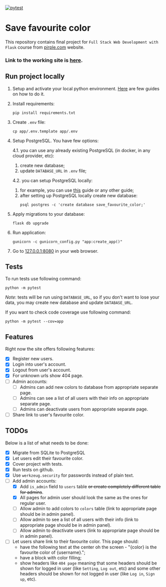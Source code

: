 [![pytest](https://github.com/Zirochkaa/save-favourite-color/actions/workflows/run_tests.yml/badge.svg?branch=master)](https://github.com/Zirochkaa/save-favourite-color/actions/workflows/run_tests.yml)

# Save favourite color

This repository contains final project for `Full Stack Web Development with Flask` course from [pirple.com](https://www.pirple.com/) website.

### Link to the working site is [here](https://save-favourite-color-viu5s.ondigitalocean.app/).

## Run project locally

1. Setup and activate your local python environment. [Here](https://www.digitalocean.com/community/tutorial_series/how-to-install-and-set-up-a-local-programming-environment-for-python-3) are few guides on how to do it.
2. Install requirements:
   ```shell 
   pip install requirements.txt
   ```
3. Create `.env` file:
   ```shell 
   cp app/.env.template app/.env
   ```
4. Setup PostgreSQL. You have few options:

    4.1. you can use any already existing PostgreSQL (in docker, in any cloud provider, etc):
      1. create new database;
      2. update `DATABASE_URL` in `.env` file;

    4.2. you can setup PostgreSQL locally:
      1. for example, you can use [this](https://www.sqlshack.com/setting-up-a-postgresql-database-on-mac/) guide or any other guide;
      2. after setting up PostgreSQL locally create new database:
         ```shell 
         psql postgres -c 'create database save_favourite_color;'
         ```
5. Apply migrations to your database:
   ```shell 
   flask db upgrade
   ```
6. Run application:
   ```shell 
   gunicorn -c gunicorn_config.py "app:create_app()"
   ```
7. Go to [127.0.0.1:8080](http://127.0.0.1:8080) in your web browser.

## Tests

To run tests use following command:
   ```shell 
   python -m pytest
   ```

*Note*: tests will be run using `DATABASE_URL`, so if you don't want to lose your data, you may create new database and update `DATABASE_URL`.

If you want to check code coverage use following command:
   ```shell 
   python -m pytest --cov=app
   ```

## Features

Right now the site offers following features:
- [x] Register new users.
- [x] Login into user's account.
- [x] Logout from user's account.
- [x] For unknown urls show 404 page.
- [ ] Admin accounts:
  - [ ] Admins can add new colors to database from appropriate separate page.
  - [ ] Admins can see a list of all users with their info on appropriate separate page.
  - [ ] Admins can deactivate users from appropriate separate page.
- [ ] Share link to user's favourite color.

## TODOs

Below is a list of what needs to be done:
- [x] Migrate from SQLite to PostgreSQL
- [x] Let users edit their favourite color.
- [x] Cover project with tests.
- [x] Run tests on github.
- [x] Use `werkzeug.security` for passwords instead of plain text.
- [ ] Add admin accounts:
  - [x] Add `is_admin` field to `users` table ~~or create completely different table for admins~~.
  - [x] All pages for admin user should look the same as the ones for regular user.
  - [ ] Allow admin to add colors to `colors` table (link to appropriate page should be in admin panel).
  - [ ] Allow admin to see a list of all users with their info (link to appropriate page should be in admin panel).
  - [ ] Allow admin to deactivate users (link to appropriate page should be in admin panel).
- [ ] Let users share link to their favourite color. This page should:
  - have the following text at the center oh the screen - "{color} is the favourite color of {username}.";
  - have a block with color filling;
  - show headers like `404 page` meaning that some headers should be shown for logged in user (like `Setting`, `Log out`, etc) and some other headers should be shown for not logged in user (like `Log in`, `Sign up`, etc).
